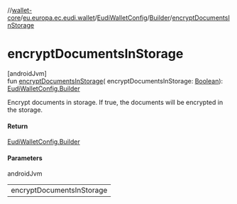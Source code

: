 //[wallet-core](../../../../index.md)/[eu.europa.ec.eudi.wallet](../../index.md)/[EudiWalletConfig](../index.md)/[Builder](index.md)/[encryptDocumentsInStorage](encrypt-documents-in-storage.md)

# encryptDocumentsInStorage

[androidJvm]\
fun [encryptDocumentsInStorage](encrypt-documents-in-storage.md)(
encryptDocumentsInStorage: [Boolean](https://kotlinlang.org/api/latest/jvm/stdlib/kotlin/-boolean/index.html)): [EudiWalletConfig.Builder](index.md)

Encrypt documents in storage. If true, the documents will be encrypted in the storage.

#### Return

[EudiWalletConfig.Builder](index.md)

#### Parameters

androidJvm

|                           |
|---------------------------|
| encryptDocumentsInStorage |
